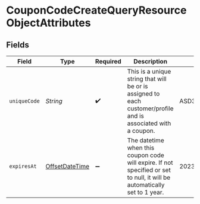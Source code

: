 # CouponCodeCreateQueryResourceObjectAttributes


## Fields

| Field                                                                                                                    | Type                                                                                                                     | Required                                                                                                                 | Description                                                                                                              | Example                                                                                                                  |
| ------------------------------------------------------------------------------------------------------------------------ | ------------------------------------------------------------------------------------------------------------------------ | ------------------------------------------------------------------------------------------------------------------------ | ------------------------------------------------------------------------------------------------------------------------ | ------------------------------------------------------------------------------------------------------------------------ |
| `uniqueCode`                                                                                                             | *String*                                                                                                                 | :heavy_check_mark:                                                                                                       | This is a unique string that will be or is assigned to each customer/profile and is associated with a coupon.            | ASD325FHK324UJDOI2M3JNES99                                                                                               |
| `expiresAt`                                                                                                              | [OffsetDateTime](https://docs.oracle.com/javase/8/docs/api/java/time/OffsetDateTime.html)                                | :heavy_minus_sign:                                                                                                       | The datetime when this coupon code will expire. If not specified or set to null, it will be automatically set to 1 year. | 2023-01-01T00:00:00Z                                                                                                     |
